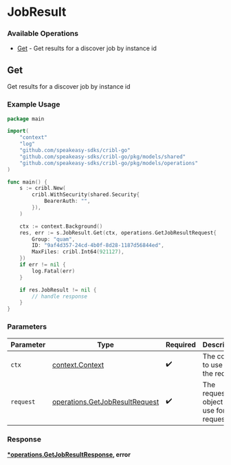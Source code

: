 # JobResult

### Available Operations

* [Get](#get) - Get results for a discover job by instance id

## Get

Get results for a discover job by instance id

### Example Usage

```go
package main

import(
	"context"
	"log"
	"github.com/speakeasy-sdks/cribl-go"
	"github.com/speakeasy-sdks/cribl-go/pkg/models/shared"
	"github.com/speakeasy-sdks/cribl-go/pkg/models/operations"
)

func main() {
    s := cribl.New(
        cribl.WithSecurity(shared.Security{
            BearerAuth: "",
        }),
    )

    ctx := context.Background()
    res, err := s.JobResult.Get(ctx, operations.GetJobResultRequest{
        Group: "quam",
        ID: "9af4d357-24cd-4b0f-8d28-1187d56844ed",
        MaxFiles: cribl.Int64(921127),
    })
    if err != nil {
        log.Fatal(err)
    }

    if res.JobResult != nil {
        // handle response
    }
}
```

### Parameters

| Parameter                                                                        | Type                                                                             | Required                                                                         | Description                                                                      |
| -------------------------------------------------------------------------------- | -------------------------------------------------------------------------------- | -------------------------------------------------------------------------------- | -------------------------------------------------------------------------------- |
| `ctx`                                                                            | [context.Context](https://pkg.go.dev/context#Context)                            | :heavy_check_mark:                                                               | The context to use for the request.                                              |
| `request`                                                                        | [operations.GetJobResultRequest](../../models/operations/getjobresultrequest.md) | :heavy_check_mark:                                                               | The request object to use for the request.                                       |


### Response

**[*operations.GetJobResultResponse](../../models/operations/getjobresultresponse.md), error**

